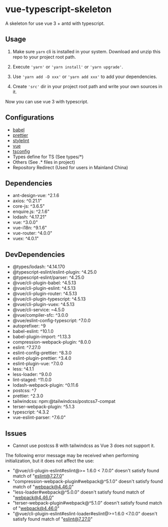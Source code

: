 # vue-typescript-skeleton

A skeleton for use vue 3 + antd with typescript.

## Usage

1. Make sure `yarn` cli is installed in your system. Download and unzip this repo to your project root path.

2. Execute `'yarn'` or `'yarn install'` or `'yarn upgrade'`.

3. Use `'yarn add -D xxx'` or `'yarn add xxx'` to add your dependencies.

4. Create `'src'` dir in your project root path and write your own sources in it.

Now you can use vue 3 with typescript.


## Configurations

* [babel](babel.config.js)
* [prettier](prettier.config.js)
* [stylelint](stylelint.config.js)
* [vue](vue.config.js)
* [tsconfig](tsconfig.json)
* Types define for TS (See types/*)
* Others (See .* files in project)
* Repository Redirect (Used for users in Mainland China)

## Dependencies

* ant-design-vue: ^2.1.6
* axios: ^0.21.1"
* core-js: ^3.6.5"
* enquire.js: ^2.1.6"
* lodash: ^4.17.21"
* vue: ^3.0.0"
* vue-i18n: ^9.1.6"
* vue-router: ^4.0.0"
* vuex: ^4.0.1"

## DevDependencies

* @types/lodash: ^4.14.170
* @typescript-eslint/eslint-plugin: ^4.25.0
* @typescript-eslint/parser: ^4.25.0
* @vue/cli-plugin-babel: ^4.5.13
* @vue/cli-plugin-eslint: ^4.5.13
* @vue/cli-plugin-router: ^4.5.13
* @vue/cli-plugin-typescript: ^4.5.13
* @vue/cli-plugin-vuex: ^4.5.13
* @vue/cli-service: ~4.5.0
* @vue/compiler-sfc: ^3.0.0
* @vue/eslint-config-typescript: ^7.0.0
* autoprefixer: ^9
* babel-eslint: ^10.1.0
* babel-plugin-import: ^1.13.3
* compression-webpack-plugin: ^8.0.0
* eslint: ^7.27.0
* eslint-config-prettier: ^8.3.0
* eslint-plugin-prettier: ^3.4.0
* eslint-plugin-vue: ^7.0.0
* less: ^4.1.1
* less-loader: ^9.0.0
* lint-staged: ^11.0.0
* lodash-webpack-plugin: ^0.11.6
* postcss: ^7
* prettier: ^2.3.0
* tailwindcss: npm:@tailwindcss/postcss7-compat
* terser-webpack-plugin: ^5.1.3
* typescript: ^4.3.2
* vue-eslint-parser: ^7.6.0"


## Issues

* Cannot use postcss 8 with tailwindcss as Vue 3 does not support it.

The following error message may be received when performing initialization, but it does not affect the use:

* "@vue/cli-plugin-eslint#eslint@>= 1.6.0 < 7.0.0" doesn't satisfy found match of "eslint@7.27.0"
* "compression-webpack-plugin#webpack@^5.1.0" doesn't satisfy found match of "webpack@4.46.0"
* "less-loader#webpack@^5.0.0" doesn't satisfy found match of "webpack@4.46.0"
* "terser-webpack-plugin#webpack@^5.1.0" doesn't satisfy found match of "webpack@4.46.0"
* "@vue/cli-plugin-eslint#eslint-loader#eslint@>=1.6.0 <7.0.0" doesn't satisfy found match of "eslint@7.27.0"

